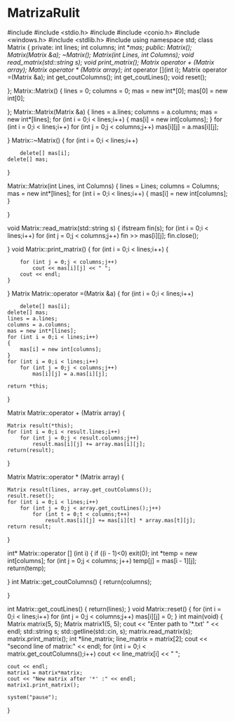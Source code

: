 # MatrizaRulit
#include <iostream>
#include <stdio.h>
#include <string>
#include <conio.h>
#include <windows.h>
#include <stdlib.h>
#include <fstream>
using namespace std;
class Matrix
{
private:
	int lines;
	int columns;
	int **mas;
public:
	Matrix();
	Matrix(Matrix &a);
	~Matrix();
	Matrix(int Lines, int Columns);
	void read_matrix(std::string s);
	void print_matrix();
	Matrix operator + (Matrix array);
	Matrix operator * (Matrix array);
	int*  operator [](int i);
	Matrix operator =(Matrix &a);
	int get_coutColumns();
	int get_coutLines();
	void reset();

};
Matrix::Matrix()
{
	lines = 0;
	columns = 0;
	mas = new int*[0];
	mas[0] = new int[0];

};
Matrix::Matrix(Matrix &a)
{
	lines = a.lines;
	columns = a.columns;
	mas = new int*[lines];
	for (int i = 0;i < lines;i++)
	{
		mas[i] = new int[columns];
	}
	for (int i = 0;i < lines;i++)
		for (int j = 0;j < columns;j++)
			mas[i][j] = a.mas[i][j];

}
Matrix::~Matrix()
{
	for (int i = 0;i < lines;i++)

		delete[] mas[i];
	delete[] mas;

}

Matrix::Matrix(int Lines, int Columns)
{
	lines = Lines;
	columns = Columns;
	mas = new int*[lines];
	for (int i = 0;i < lines;i++)
	{
		mas[i] = new int[columns];
	}

}

void Matrix::read_matrix(std::string s)
{
	ifstream fin(s);
	for (int i = 0;i < lines;i++)
		for (int j = 0;j < columns;j++)
			fin >> mas[i][j];
	fin.close();

}
void Matrix::print_matrix()
{
	for (int i = 0;i < lines;i++) {

		for (int j = 0;j < columns;j++)
			cout << mas[i][j] << " ";
		cout << endl;
	}
}
Matrix Matrix::operator =(Matrix &a)
{
	for (int i = 0;i < lines;i++)

		delete[] mas[i];
	delete[] mas;
	lines = a.lines;
	columns = a.columns;
	mas = new int*[lines];
	for (int i = 0;i < lines;i++)
	{
		mas[i] = new int[columns];
	}
	for (int i = 0;i < lines;i++)
		for (int j = 0;j < columns;j++)
			mas[i][j] = a.mas[i][j];

	return *this;
}


Matrix Matrix::operator + (Matrix array)
{

	Matrix result(*this);
	for (int i = 0;i < result.lines;i++)
		for (int j = 0;j < result.columns;j++)
			result.mas[i][j] += array.mas[i][j];
	return(result);
}

Matrix Matrix::operator * (Matrix array)
{

	Matrix result(lines, array.get_coutColumns());
	result.reset();
	for (int i = 0;i < lines;i++)
		for (int j = 0;j < array.get_coutLines();j++)
			for (int t = 0;t < columns;t++)
				result.mas[i][j] += mas[i][t] * array.mas[t][j];
	return result;
}

int* Matrix::operator [] (int i)
{
	if ((i - 1)<0) exit(0);
	int *temp = new int[columns];
	for (int j = 0;j < columns; j++)
		temp[j] = mas[i - 1][j];
	return(temp);

}
int Matrix::get_coutColumns()
{
	return(columns);


}

int Matrix::get_coutLines()
{
	return(lines);
}
void Matrix::reset()
{
	for (int i = 0;i < lines;i++)
		for (int j = 0;j < columns;j++)
			mas[i][j] = 0;
}
int main(void)
{
	Matrix matrix(5, 5);
	Matrix matrix1(5, 5);
	cout << "Enter path to '*.txt' " << endl;
	std::string s;
	std::getline(std::cin, s);
	matrix.read_matrix(s);
	matrix.print_matrix();
	int *line_matrix;
	line_matrix = matrix[2];
	cout << "second line of matrix:" << endl;
	for (int i = 0;i < matrix.get_coutColumns();i++)
		cout << line_matrix[i] << " ";

	cout << endl;
	matrix1 = matrix*matrix;
	cout << "New matrix after '*' :" << endl;
	matrix1.print_matrix();

	system("pause");


}
